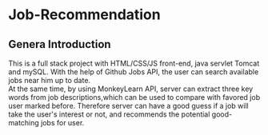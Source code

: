 # Job-Recommendation


## Genera Introduction 
This is a full stack project with HTML/CSS/JS front-end, java servlet Tomcat and mySQL.
With the help of Github Jobs API, the user can search available jobs near him up to date.  
At the same time, by using MonkeyLearn API, server can extract three key words from job descriptions,which can be used to compare with favored job user marked before.
Therefore server can have a good guess if a job will take the user's interest or not, and recommends the potential good-matching jobs for user.
